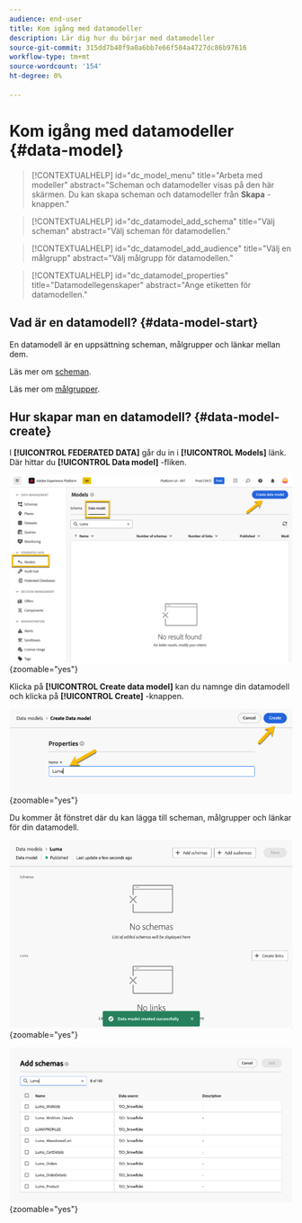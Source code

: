 ```yaml
---
audience: end-user
title: Kom igång med datamodeller
description: Lär dig hur du börjar med datamodeller
source-git-commit: 315dd7b40f9a0a6bb7e66f584a4727dc86b97616
workflow-type: tm+mt
source-wordcount: '154'
ht-degree: 0%

---
```


# Kom igång med datamodeller {#data-model}


>[!CONTEXTUALHELP]
>id="dc_model_menu"
>title="Arbeta med modeller"
>abstract="Scheman och datamodeller visas på den här skärmen. Du kan skapa scheman och datamodeller från **Skapa** -knappen."

>[!CONTEXTUALHELP]
>id="dc_datamodel_add_schema"
>title="Välj scheman"
>abstract="Välj scheman för datamodellen."


>[!CONTEXTUALHELP]
>id="dc_datamodel_add_audience"
>title="Välj en målgrupp"
>abstract="Välj målgrupp för datamodellen."

>[!CONTEXTUALHELP]
>id="dc_datamodel_properties"
>title="Datamodellegenskaper"
>abstract="Ange etiketten för datamodellen."


## Vad är en datamodell? {#data-model-start}

En datamodell är en uppsättning scheman, målgrupper och länkar mellan dem.

Läs mer om [scheman](customer/schemas.md).

Läs mer om [målgrupper](customer/audiences.md).

## Hur skapar man en datamodell? {#data-model-create}

I **[!UICONTROL FEDERATED DATA]** går du in i **[!UICONTROL Models]** länk. Där hittar du **[!UICONTROL Data model]** -fliken.

![](assets/datamodel_create.png){zoomable="yes"}

Klicka på **[!UICONTROL Create data model]** kan du namnge din datamodell och klicka på **[!UICONTROL Create]** -knappen.

![](assets/datamodel_name.png){zoomable="yes"}

Du kommer åt fönstret där du kan lägga till scheman, målgrupper och länkar för din datamodell.

![](assets/datamodel_created.png){zoomable="yes"}

![](assets/datamodel_schemas.png){zoomable="yes"}

